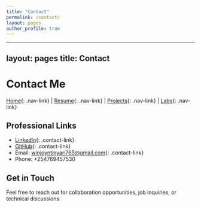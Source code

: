 ```yaml
---
title: "Contact"
permalink: /contact/
layout: pages
author_profile: true
---
```

---
layout: pages
title: Contact
---

# Contact Me

[Home](/){: .nav-link} | [Resume](/resume){: .nav-link} | [Projects](/projects){: .nav-link} | [Labs](/labs){: .nav-link}

## Professional Links
- [LinkedIn](www.linkedin.com/in/winjoyntinyari){: .contact-link}
- [GitHub](ntinyari765){: .contact-link}
- Email: [winjoyntinyari765@gmail.com](mailto:winjoyntinyari765@gmail.com){: .contact-link}
- Phone: +254769457530

## Get in Touch
Feel free to reach out for collaboration opportunities, job inquiries, or technical discussions.
